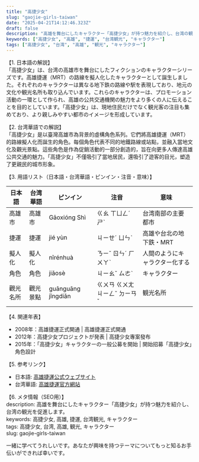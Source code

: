 ```yaml
---
title: "高捷少女"
slug: "gaojie-girls-taiwan"
date: "2025-04-21T14:12:46.323Z"
draft: false
description: "高雄を舞台にしたキャラクター「高捷少女」が持つ魅力を紹介し、台湾の観光を促進します。"
keywords: ["高捷少女", "高雄", "捷運", "台湾観光", "キャラクター"]
tags: ["高捷少女", "台湾", "高雄", "観光", "キャラクター"]
---
```


【1. 日本語の解説】  
「高捷少女」は、台湾の高雄市を舞台にしたフィクションのキャラクターシリーズです。高雄捷運（MRT）の路線を擬人化したキャラクターとして誕生しました。それぞれのキャラクターは異なる地下鉄の路線や駅を表現しており、地元の文化や観光名所も取り込んでいます。これらのキャラクターは、プロモーション活動の一環として作られ、高雄の公共交通機関の魅力をより多くの人に伝えることを目的としています。「高捷少女」は、現地住民だけでなく観光客の注目も集めており、より親しみやすい都市のイメージを形成しています。

【2. 台湾華語での解説】  
「高捷少女」是以臺灣高雄市為背景的虛構角色系列。它們將高雄捷運（MRT）的路線擬人化而誕生的角色。每個角色代表不同的地鐵路線或站點，並融入當地文化及觀光景點。這些角色是作為促銷活動的一部分創造的，旨在向更多人傳達高雄公共交通的魅力。「高捷少女」不僅吸引了當地居民，還吸引了遊客的目光，塑造了更親民的城市形象。

【3. 用語リスト（日本語・台湾華語・ピンイン・注音・意味）】  

| 日本語     | 台湾華語 | ピンイン    | 注音     | 意味                          |
|------------|----------|-------------|----------|-------------------------------|
| 高雄市     | 高雄市   | Gāoxióng Shì | ㄍㄠ ㄒㄩㄥˊ ㄕˋ | 台湾南部の主要都市             |
| 捷運       | 捷運     | jié yùn     | ㄐㄧㄝˊ ㄩㄣˋ | 高雄や台北の地下鉄・MRT       |
| 擬人化     | 擬人化   | nǐrénhuà    | ㄋㄧˇ ㄖㄣˊ ㄏㄨㄚˋ | 人間のようにキャラクター化する |
| 角色       | 角色     | jiǎosè      | ㄐㄧㄠˇ ㄙㄜˋ | キャラクター                   |
| 觀光名所   | 觀光景點 | guānguāng jǐngdiǎn | ㄍㄨㄢ ㄍㄨㄤ ㄐㄧㄥˇ ㄉㄧㄢˇ | 観光名所                        |

【4. 関連年表】  
- 2008年：高雄捷運正式開通 | 高雄捷運正式開通  
- 2012年：高捷少女プロジェクトが発表 | 高捷少女專案發布  
- 2015年：「高捷少女」キャラクターの一般公募を開始 | 開始招募「高捷少女」角色設計  

【5. 参考リンク】  
- 日本語: [高雄捷運公式ウェブサイト](https://www.krtco.com.tw)  
- 台湾華語: [高雄捷運官方網站](https://www.krtco.com.tw)

【6. メタ情報（SEO用）】  
description: 高雄を舞台にしたキャラクター「高捷少女」が持つ魅力を紹介し、台湾の観光を促進します。  
keywords: 高捷少女, 高雄, 捷運, 台湾観光, キャラクター  
tags: 高捷少女, 台湾, 高雄, 観光, キャラクター  
slug: gaojie-girls-taiwan

一緒に学べてうれしいです。あなたが興味を持つテーマについてもっと知るお手伝いができれば幸いです。